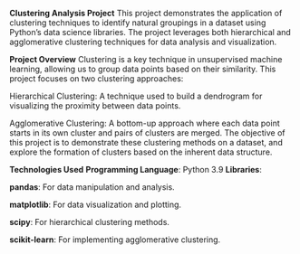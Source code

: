 **Clustering Analysis Project**
This project demonstrates the application of clustering techniques to identify natural groupings in a dataset using Python’s data science libraries. The project leverages both hierarchical and agglomerative clustering techniques for data analysis and visualization.


**Project Overview**
Clustering is a key technique in unsupervised machine learning, allowing us to group data points based on their similarity. This project focuses on two clustering approaches:

Hierarchical Clustering: A technique used to build a dendrogram for visualizing the proximity between data points.

Agglomerative Clustering: A bottom-up approach where each data point starts in its own cluster and pairs of clusters are merged.
The objective of this project is to demonstrate these clustering methods on a dataset, and explore the formation of clusters based on the inherent data structure.

**Technologies Used**
**Programming Language**: Python 3.9
**Libraries**:

**pandas**: For data manipulation and analysis.

**matplotlib**: For data visualization and plotting.

**scipy**: For hierarchical clustering methods.

**scikit-learn**: For implementing agglomerative clustering.

